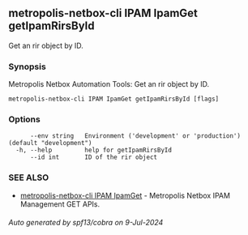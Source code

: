 ## metropolis-netbox-cli IPAM IpamGet getIpamRirsById

Get an rir object by ID.

### Synopsis


Metropolis Netbox Automation Tools:
  Get an rir object by ID.

```
metropolis-netbox-cli IPAM IpamGet getIpamRirsById [flags]
```

### Options

```
      --env string   Environment ('development' or 'production') (default "development")
  -h, --help         help for getIpamRirsById
      --id int       ID of the rir object
```

### SEE ALSO

* [metropolis-netbox-cli IPAM IpamGet]()	 - Metropolis Netbox IPAM Management GET APIs.

###### Auto generated by spf13/cobra on 9-Jul-2024
